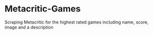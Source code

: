 # Metacritic-Games
Scraping Metacritic for the highest rated games including name, score, image and a description   
